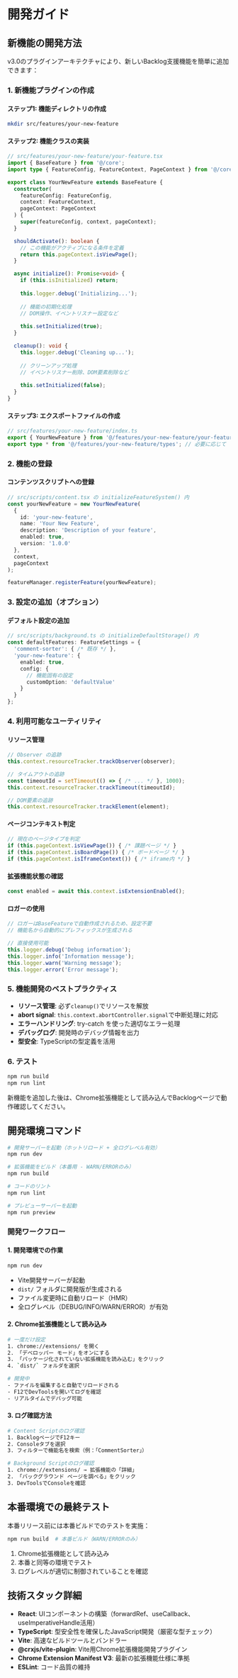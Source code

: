# 開発ガイド

## 新機能の開発方法

v3.0のプラグインアーキテクチャにより、新しいBacklog支援機能を簡単に追加できます：

### 1. 新機能プラグインの作成

#### ステップ1: 機能ディレクトリの作成
```bash
mkdir src/features/your-new-feature
```

#### ステップ2: 機能クラスの実装
```typescript
// src/features/your-new-feature/your-feature.tsx
import { BaseFeature } from '@/core';
import type { FeatureConfig, FeatureContext, PageContext } from '@/core';

export class YourNewFeature extends BaseFeature {
  constructor(
    featureConfig: FeatureConfig,
    context: FeatureContext,
    pageContext: PageContext
  ) {
    super(featureConfig, context, pageContext);
  }

  shouldActivate(): boolean {
    // この機能がアクティブになる条件を定義
    return this.pageContext.isViewPage();
  }

  async initialize(): Promise<void> {
    if (this.isInitialized) return;
    
    this.logger.debug('Initializing...');
    
    // 機能の初期化処理
    // DOM操作、イベントリスナー設定など
    
    this.setInitialized(true);
  }

  cleanup(): void {
    this.logger.debug('Cleaning up...');
    
    // クリーンアップ処理
    // イベントリスナー削除、DOM要素削除など
    
    this.setInitialized(false);
  }
}
```

#### ステップ3: エクスポートファイルの作成
```typescript
// src/features/your-new-feature/index.ts
export { YourNewFeature } from '@/features/your-new-feature/your-feature.tsx';
export type * from '@/features/your-new-feature/types'; // 必要に応じて
```

### 2. 機能の登録

#### コンテンツスクリプトへの登録
```typescript
// src/scripts/content.tsx の initializeFeatureSystem() 内
const yourNewFeature = new YourNewFeature(
  {
    id: 'your-new-feature',
    name: 'Your New Feature',
    description: 'Description of your feature',
    enabled: true,
    version: '1.0.0'
  },
  context,
  pageContext
);

featureManager.registerFeature(yourNewFeature);
```

### 3. 設定の追加（オプション）

#### デフォルト設定の追加
```typescript
// src/scripts/background.ts の initializeDefaultStorage() 内
const defaultFeatures: FeatureSettings = {
  'comment-sorter': { /* 既存 */ },
  'your-new-feature': {
    enabled: true,
    config: {
      // 機能固有の設定
      customOption: 'defaultValue'
    }
  }
};
```

### 4. 利用可能なユーティリティ

#### リソース管理
```typescript
// Observer の追跡
this.context.resourceTracker.trackObserver(observer);

// タイムアウトの追跡  
const timeoutId = setTimeout(() => { /* ... */ }, 1000);
this.context.resourceTracker.trackTimeout(timeoutId);

// DOM要素の追跡
this.context.resourceTracker.trackElement(element);
```

#### ページコンテキスト判定
```typescript
// 現在のページタイプを判定
if (this.pageContext.isViewPage()) { /* 課題ページ */ }
if (this.pageContext.isBoardPage()) { /* ボードページ */ }  
if (this.pageContext.isIframeContext()) { /* iframe内 */ }
```

#### 拡張機能状態の確認
```typescript
const enabled = await this.context.isExtensionEnabled();
```

#### ロガーの使用
```typescript
// ロガーはBaseFeatureで自動作成されるため、設定不要
// 機能名から自動的にプレフィックスが生成される

// 直接使用可能
this.logger.debug('Debug information');
this.logger.info('Information message');
this.logger.warn('Warning message');
this.logger.error('Error message');
```

### 5. 機能開発のベストプラクティス

- **リソース管理**: 必ず`cleanup()`でリソースを解放
- **abort signal**: `this.context.abortController.signal`で中断処理に対応
- **エラーハンドリング**: try-catch を使った適切なエラー処理
- **デバッグログ**: 開発時のデバッグ情報を出力
- **型安全**: TypeScriptの型定義を活用

### 6. テスト

```bash
npm run build
npm run lint
```

新機能を追加した後は、Chrome拡張機能として読み込んでBacklogページで動作確認してください。

## 開発環境コマンド

```bash
# 開発サーバーを起動（ホットリロード + 全ログレベル有効）
npm run dev

# 拡張機能をビルド（本番用 - WARN/ERRORのみ）
npm run build

# コードのリント
npm run lint

# プレビューサーバーを起動
npm run preview
```

### 開発ワークフロー

#### 1. 開発環境での作業
```bash
npm run dev
```
- Vite開発サーバーが起動
- `dist/` フォルダに開発版が生成される
- ファイル変更時に自動リロード（HMR）
- 全ログレベル（DEBUG/INFO/WARN/ERROR）が有効

#### 2. Chrome拡張機能として読み込み
```bash
# 一度だけ設定
1. chrome://extensions/ を開く
2. 「デベロッパー モード」をオンにする
3. 「パッケージ化されていない拡張機能を読み込む」をクリック
4. `dist/` フォルダを選択

# 開発中
- ファイルを編集すると自動でリロードされる
- F12でDevToolsを開いてログを確認
- リアルタイムでデバッグ可能
```

#### 3. ログ確認方法
```bash
# Content Scriptのログ確認
1. BacklogページでF12キー
2. Consoleタブを選択
3. フィルターで機能名を検索（例：「CommentSorter」）

# Background Scriptのログ確認
1. chrome://extensions/ → 拡張機能の「詳細」
2. 「バックグラウンド ページを調べる」をクリック
3. DevToolsでConsoleを確認
```

## 本番環境での最終テスト

本番リリース前には本番ビルドでのテストを実施：

```bash
npm run build  # 本番ビルド（WARN/ERRORのみ）
```

1. Chrome拡張機能として読み込み
2. 本番と同等の環境でテスト
3. ログレベルが適切に制御されていることを確認

## 技術スタック詳細

- **React**: UIコンポーネントの構築（forwardRef、useCallback、useImperativeHandle活用）
- **TypeScript**: 型安全性を確保したJavaScript開発（厳密な型チェック）
- **Vite**: 高速なビルドツールとバンドラー
- **@crxjs/vite-plugin**: Vite用Chrome拡張機能開発プラグイン
- **Chrome Extension Manifest V3**: 最新の拡張機能仕様に準拠
- **ESLint**: コード品質の維持